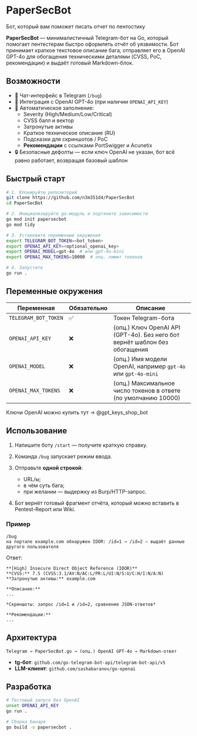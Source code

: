 # PaperSecBot
Бот, который вам поможет писать отчет по пентостику

**PaperSecBot** — минималистичный Telegram-бот на Go, который помогает пентестерам
быстро оформлять отчёт об уязвимости. Бот принимает краткое текстовое описание бага,
отправляет его в OpenAI GPT-4o для обогащения техническими деталями
(CVSS, PoC, рекомендации) и выдаёт готовый Markdown-блок.

## Возможности

- 💬 Чат-интерфейс в Telegram (`/bug`)
- 🧠 Интеграция с OpenAI GPT-4o (при наличии `OPENAI_API_KEY`)
- 📑 Автоматическое заполнение:
  - Severity (High/Medium/Low/Critical)
  - CVSS балл и вектор
  - Затронутые активы
  - Краткое техническое описание (RU)
  - Подсказки для скриншотов / PoC
  - **Рекомендации** с ссылками PortSwigger и Acunetix  
- 🔒 Безопасные дефолты — если ключ OpenAI не указан, бот всё равно работает,
  возвращая базовый шаблон

## Быстрый старт

```bash
# 1. Клонируйте репозиторий
git clone https://github.com/n3m351d4/PaperSecBot
cd PaperSecBot

# 2. Инициализируйте go-модуль и подтяните зависимости
go mod init papersecbot
go mod tidy

# 3. Установите переменные окружения
export TELEGRAM_BOT_TOKEN=<bot_token>
export OPENAI_API_KEY=<optional_openai_key>
export OPENAI_MODEL=gpt-4o  # или gpt-4o-mini
export OPENAI_MAX_TOKENS=10000  # опц. лимит токенов

# 4. Запустите
go run .
```

## Переменные окружения

| Переменная | Обязательно | Описание |
| ---------- | ----------- | -------------------------------------------- |
| `TELEGRAM_BOT_TOKEN` | ✅ | Токен Telegram-бота |
| `OPENAI_API_KEY` | ❌ | (опц.) Ключ OpenAI API (GPT-4o). Без него бот вернёт шаблон без обогащения |
| `OPENAI_MODEL` | ❌ | (опц.) Имя модели OpenAI, например `gpt-4o` или `gpt-4o-mini` |
| `OPENAI_MAX_TOKENS` | ❌ | (опц.) Максимальное число токенов в ответе (по умолчанию 10000) |


Ключи OpenAI можно купить тут -> @gpt_keys_shop_bot

## Использование

1. Напишите боту `/start` — получите краткую справку.
2. Команда `/bug` запускает режим ввода.
3. Отправьте **одной строкой**:

   * URL/ы;
   * в чём суть бага;
   * при желании — выдержку из Burp/HTTP-запрос.
4. Бот вернёт готовый фрагмент отчёта, который можно вставить
   в Pentest-Report или Wiki.

### Пример

```
/bug
на портале example.com обнаружен IDOR: /id=1 → /id=2 — выдаёт данные другого пользователя
```

Ответ:

```
**[High] Insecure Direct Object Reference (IDOR)**
**CVSS:** 7.5 (CVSS:3.1/AV:N/AC:L/PR:L/UI:N/S:U/C:H/I:N/A:N)
**Затронутые активы:** example.com

**Описание:**
...

*Скриншоты: запрос /id=1 и /id=2, сравнение JSON-ответов*

**Рекомендации:**
...
```

## Архитектура

```
Telegram → PaperSecBot.go → (опц.) OpenAI GPT-4o → Markdown-ответ
```

* **tg-бот**: `github.com/go-telegram-bot-api/telegram-bot-api/v5`
* **LLM-клиент**: `github.com/sashabaranov/go-openai`

## Разработка

```bash
# Тестовый запуск без OpenAI
unset OPENAI_API_KEY
go run .

# Сборка бинаря
go build -o papersecbot .
```

